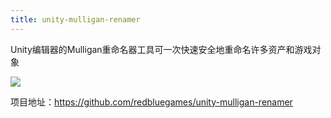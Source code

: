 ```yaml
---
title: unity-mulligan-renamer
---
```


Unity编辑器的Mulligan重命名器工具可一次快速安全地重命名许多资产和游戏对象

![](https://github.com/redbluegames/unity-bulk-rename/blob/master/ReadMeImages/mulligan-renamer-overview.gif)

项目地址：https://github.com/redbluegames/unity-mulligan-renamer